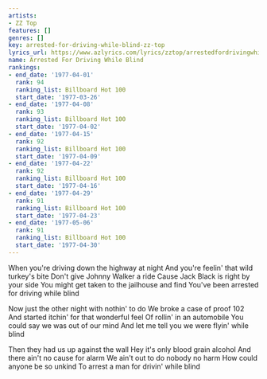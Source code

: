 ```yaml
---
artists:
- ZZ Top
features: []
genres: []
key: arrested-for-driving-while-blind-zz-top
lyrics_url: https://www.azlyrics.com/lyrics/zztop/arrestedfordrivingwhileblind.html
name: Arrested For Driving While Blind
rankings:
- end_date: '1977-04-01'
  rank: 94
  ranking_list: Billboard Hot 100
  start_date: '1977-03-26'
- end_date: '1977-04-08'
  rank: 93
  ranking_list: Billboard Hot 100
  start_date: '1977-04-02'
- end_date: '1977-04-15'
  rank: 92
  ranking_list: Billboard Hot 100
  start_date: '1977-04-09'
- end_date: '1977-04-22'
  rank: 92
  ranking_list: Billboard Hot 100
  start_date: '1977-04-16'
- end_date: '1977-04-29'
  rank: 91
  ranking_list: Billboard Hot 100
  start_date: '1977-04-23'
- end_date: '1977-05-06'
  rank: 91
  ranking_list: Billboard Hot 100
  start_date: '1977-04-30'
---
```


When you're driving down the highway at night
And you're feelin' that wild turkey's bite
Don't give Johnny Walker a ride
Cause Jack Black is right by your side
You might get taken to the jailhouse and find
You've been arrested for driving while blind

Now just the other night with nothin' to do
We broke a case of proof 102
And started itchin' for that wonderful feel
Of rollin' in an automobile
You could say we was out of our mind
And let me tell you we were flyin' while blind

Then they had us up against the wall 
Hey it's only blood grain alcohol
And there ain't no cause for alarm
We ain't out to do nobody no harm
How could anyone be so unkind
To arrest a man for drivin' while blind



